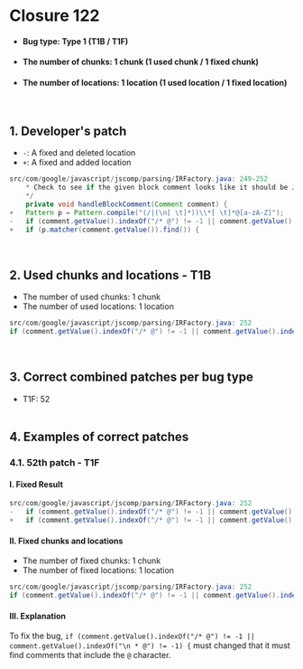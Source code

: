 # Closure 122
* <h4>Bug type: Type 1 (T1B / T1F)</h4>
* <h4>The number of chunks: 1 chunk (1 used chunk / 1 fixed chunk)</h4>
* <h4>The number of locations: 1 location (1 used location / 1 fixed location)</h4>
<br>

## 1. Developer's patch
* `-`: A fixed and deleted location
* `+`: A fixed and added location
```java
src/com/google/javascript/jscomp/parsing/IRFactory.java: 249-252
    * Check to see if the given block comment looks like it should be JSDoc.
    */
    private void handleBlockComment(Comment comment) {
+   Pattern p = Pattern.compile("(/|(\n[ \t]*))\\*[ \t]*@[a-zA-Z]");
-   if (comment.getValue().indexOf("/* @") != -1 || comment.getValue().indexOf("\n * @") != -1) {
+   if (p.matcher(comment.getValue()).find()) {
```
<br>

## 2. Used chunks and locations - T1B
* The number of used chunks: 1 chunk
* The number of used locations: 1 location
```java
src/com/google/javascript/jscomp/parsing/IRFactory.java: 252
if (comment.getValue().indexOf("/* @") != -1 || comment.getValue().indexOf("\n * @") != -1) {
```
<br>

## 3. Correct combined patches per bug type
* T1F: 52
<br><br>

## 4. Examples of correct patches
### 4.1. 52th patch - T1F
#### I. Fixed Result
```java
src/com/google/javascript/jscomp/parsing/IRFactory.java: 252
-   if (comment.getValue().indexOf("/* @") != -1 || comment.getValue().indexOf("\n * @") != -1) {
+   if (comment.getValue().indexOf("/* @") != -1 || comment.getValue().indexOf("@") != -1) {
```

#### II. Fixed chunks and locations
* The number of fixed chunks: 1 chunk
* The number of fixed locations: 1 location
```java
src/com/google/javascript/jscomp/parsing/IRFactory.java: 252
if (comment.getValue().indexOf("/* @") != -1 || comment.getValue().indexOf("@") != -1) {
```

#### III. Explanation
To fix the bug, ```if (comment.getValue().indexOf("/* @") != -1 || comment.getValue().indexOf("\n * @") != -1) {``` must changed that it must find comments that include the ```@``` character.
<br><br>